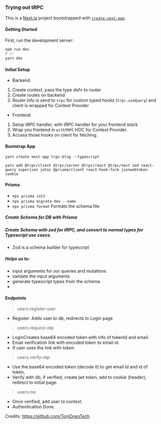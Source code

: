 ### Trying out tRPC

This is a [Next.js](https://nextjs.org/) project bootstrapped with [`create-next-app`](https://github.com/vercel/next.js/tree/canary/packages/create-next-app).

#### Getting Started

First, run the development server:

```bash
npm run dev
# or
yarn dev
```

#### Initial Setup

- Backend

1. Create context, pass the type defn to router
2. Create routes on backend
3. Router info is send to `trpc` for custom typed hooks (`trpc.useQuery`) and client is wrapped for Context Provider

- Frontend

1. Setup tRPC handler, with tRPC handler for your frontend stack
2. Wrap you frontend in `withTRPC` HOC for Context Provider.
3. Access those hooks on client for fetching. 

<!--  -->

#### Bootstrap App
`yarn create next-app trpc-blog --typescript`

`yarn add @trpc/client @trpc/server @trpc/react @trpc/next zod react-query superjson jotai @prisma/client react-hook-form jsonwebtoken cookie`
#### Prisma

- `npx prisma init`
- `npx prisma migrate dev --name`
- `npx prisma format` Formats the schema file

##### Create Schema for DB with Prisma

##### Create Schema with zod for tRPC, and convert to normal types for Typescript use cases.

- Zod is a schema builder for typescript

##### Helps us to:

- input arguments for our queries and mutations
- validate the input arguments
- generate typescript types from the schema
-

#### Endpoints

> users.register-user

- Register: Adds user to db, redirects to Login page

> users.request-otp

- LoginCreates base64 encoded token with info of tokenId and email.
- Email verification link with encoded token to email id.
- If user uses the link with token.

> users.verify-otp

- Use the base64 encoded token (decode it) to get email id and id of token,
- Verify with db, if verified, create jwt token, add to cookie (header), redirect to initial page.

> users.me

- Once verified, add user to context.
- Authentication Done.

Credits: 
https://github.com/TomDoesTech
